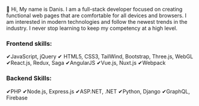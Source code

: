 👋 Hi, My name is Danis. I am a full-stack developer focused on creating functional web pages that are comfortable for all devices and browsers. I am interested in modern technologies and follow the newest trends in the industry. I never stop learning to keep my competency at a high level.

### Frontend skills:
✔JavaScript, jQuery
✔ HTML5, CSS3, TailWind, Bootstrap, Three.js, WebGL
✔React.js, Redux, Saga
✔AngularJS
✔Vue.js, Nuxt.js
✔Webpack

### Backend Skills:
✔PHP
✔Node.js, Express.js
✔ASP.NET, .NET
✔Python, Django
✔GraphQL, Firebase
